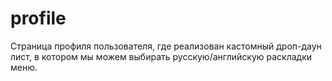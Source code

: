 # profile

Страница профиля пользователя, где реализован кастомный дроп-даун лист, в котором мы можем выбирать русскую/английскую раскладки меню. 
